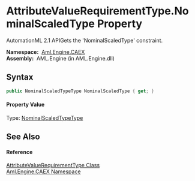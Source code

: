 AttributeValueRequirementType.NominalScaledType Property
========================================================
AutomationML 2.1 APIGets the 'NominalScaledType' constraint.

  **Namespace:**  [Aml.Engine.CAEX][1]  
  **Assembly:**  AML.Engine (in AML.Engine.dll)

Syntax
------

```csharp
public NominalScaledTypeType NominalScaledType { get; }
```

#### Property Value
Type: [NominalScaledTypeType][2]

See Also
--------

#### Reference
[AttributeValueRequirementType Class][3]  
[Aml.Engine.CAEX Namespace][1]  

[1]: ../README.md
[2]: ../NominalScaledTypeType/README.md
[3]: README.md
[4]: https://www.automationml.org
[5]: ../../icons/logoShade.png